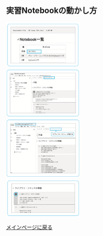 ## 実習Notebookの動かし方

<div align="left">
<img src="../images/howto-01.png" width="200">
</div>


<div align="left">
<img src="../images/howto-02.png" width="200">
</div>


<div align="left">
<img src="../images/howto-03.png" width="200">
</div>


<div align="left">
<img src="../images/howto-04.png" width="200">
</div>


[メインページに戻る](../README.md)
